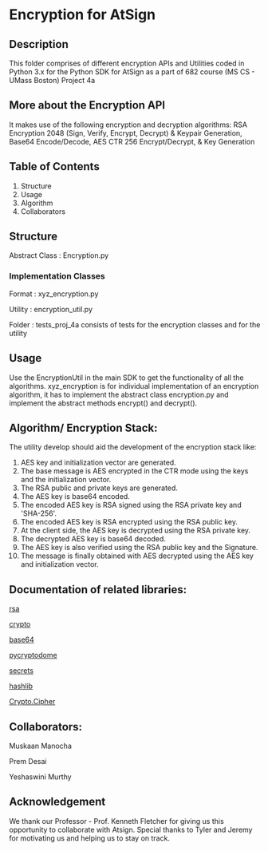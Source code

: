 # Encryption for AtSign 
## Description

This folder comprises of different encryption APIs and Utilities coded in Python 3.x for the Python SDK for AtSign as a part of 682 course (MS CS - UMass Boston) Project 4a

## More about the Encryption API

It makes use of the following encryption and decryption algorithms: RSA Encryption 2048 (Sign, Verify, Encrypt, Decrypt) & Keypair Generation, Base64 Encode/Decode, AES CTR 256 Encrypt/Decrypt, & Key Generation

## Table of Contents
1. Structure 
2. Usage 
3. Algorithm 
4. Collaborators

## Structure

Abstract Class : Encryption.py 

### Implementation Classes 

Format : xyz_encryption.py 

Utility : encryption_util.py 

Folder :  tests_proj_4a consists of tests for the encryption classes and for the utility

## Usage

Use the EncryptionUtil in the main SDK to get the functionality of all the algorithms.
xyz_encryption is for individual implementation of an encryption algorithm, it has to implement the abstract class encryption.py and implement the abstract methods encrypt() and decrypt().

## Algorithm/ Encryption Stack:

The utility develop should aid the development of the encryption stack like:

1. AES key and initialization vector are generated.
2. The base message is AES encrypted in the CTR mode using the keys and the initialization vector.
3. The RSA public and private keys are generated.
4. The AES key is base64 encoded.
5. The encoded AES key is RSA signed using the RSA private key and 'SHA-256'.
6. The encoded AES key is RSA encrypted using the RSA public key.
7. At the client side, the AES key is decrypted using the RSA private key.
8. The decrypted AES key is base64 decoded.
9. The AES key is also verified using the RSA public key and the Signature.
10. The message is finally obtained with AES decrypted using the AES key and initialization vector.

## Documentation of related libraries: 

[rsa](https://pypi.org/project/rsa/)

[crypto](https://pycryptodome.readthedocs.io/en/latest/src/cipher/cipher.html )

[base64](https://docs.python.org/3/library/base64.html#module-base64 )

[pycryptodome](https://www.pycryptodome.org)

[secrets](https://docs.python.org/3/library/secrets.html)

[hashlib](https://docs.python.org/3/library/hashlib.html )

[Crypto.Cipher](https://pycryptodome.readthedocs.io/en/latest/src/cipher/cipher.html)


## Collaborators: 
Muskaan Manocha

Prem Desai

Yeshaswini Murthy

## Acknowledgement

We thank our Professor - Prof. Kenneth Fletcher for giving us this opportunity to collaborate with Atsign. Special thanks to Tyler and Jeremy for motivating us and helping us to stay on track.